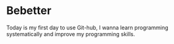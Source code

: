 # Bebetter
Today is my first day to use Git-hub, I wanna learn programming systematically and improve my programming skills.
